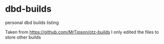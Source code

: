 # dbd-builds
personal dbd builds listing

Taken from https://github.com/MrTipson/otz-builds
I only edited the files to store other builds
